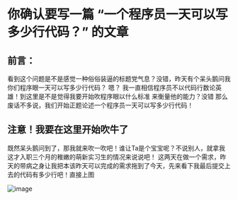 # 你确认要写一篇 “一个程序员一天可以写多少行代码？” 的文章
## 前言：
看到这个问题是不是感觉一种俗俗装逼的标题党气息？没错，昨天有个呆头鹅问我你们程序眼一天可以写多少行代码？ 嗯？ 我一直相信程序员不以代码行数论英雄！到这里是不是觉得我要开始吹程序眼以什么标准
来衡量他的能力？没错 那么废话不多说，我们开始正题论述一个程序员一天可以写多少行代码！

## 注意！我要在这里开始吹牛了

既然呆头鹅问到了，那我就来吹一吹吧！谁让Ta是个宝宝呢？不说别人，就拿我这才入职三个月的稚嫩的萌新实习生的情况来说说吧！
这两天在做一个需求，昨天的带病之身让我把本该昨天可以完成的需求拖到了今天，先来看下我最后提交上去的代码有多少行吧！直接上图


![image](https://github.com/ChirisWu/konwlwdge/blob/master/pic/7b2841e9876a2bbcd568a69265b6315.png)
